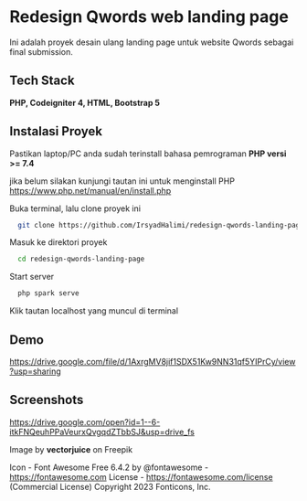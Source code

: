 # Redesign Qwords web landing page

Ini adalah proyek desain ulang landing page untuk website Qwords sebagai final submission.

## Tech Stack

**PHP, Codeigniter 4, HTML, Bootstrap 5**

## Instalasi Proyek

Pastikan laptop/PC anda sudah terinstall bahasa pemrograman **PHP versi >= 7.4**

jika belum silakan kunjungi tautan ini untuk menginstall PHP https://www.php.net/manual/en/install.php

Buka terminal, lalu clone proyek ini

```bash
  git clone https://github.com/IrsyadHalimi/redesign-qwords-landing-page.git
```

Masuk ke direktori proyek

```bash
  cd redesign-qwords-landing-page
```

Start server

```bash
  php spark serve
```

Klik tautan localhost yang muncul di terminal

## Demo

https://drive.google.com/file/d/1AxrgMV8jif1SDX51Kw9NN31qf5YIPrCy/view?usp=sharing

## Screenshots

https://drive.google.com/open?id=1--6-itkFNQeuhPPaVeurxQvgqdZTbbSJ&usp=drive_fs

Image by **vectorjuice** on Freepik

Icon - Font Awesome Free 6.4.2 by @fontawesome - https://fontawesome.com License - https://fontawesome.com/license (Commercial License) Copyright 2023 Fonticons, Inc.
